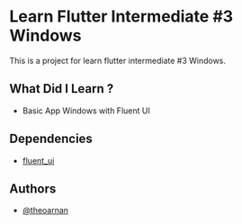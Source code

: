 # Learn Flutter Intermediate #3 Windows
This is a project for learn flutter intermediate #3 Windows.

## What Did I Learn ?
- Basic App Windows with Fluent UI

## Dependencies
- [fluent_ui](https://pub.dev/packages/fluent_ui)

## Authors
- [@theoarnan](https://www.github.com/theoarnan)
